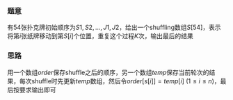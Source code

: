 ### 题意
有54张扑克牌初始顺序为$S1, S2, \ldots, J1, J2$，给出一个shuffling数组$S[54]$，表示将第$i$张纸牌移动到第$S[i]$个位置，重复这个过程$K$次，输出最后的结果

### 思路
用一个数组$order$保存shuffle之后的顺序，另一个数组$temp$保存当前轮次的结果，每次shuffle时先更新$temp$数组，然后令$order[s[i]] = temp[i]$ $(1 \le i \le n)$，最后按要求输出即可